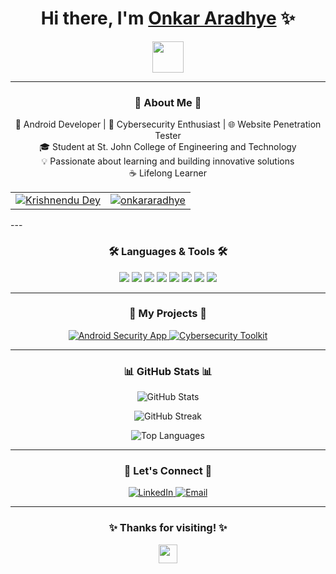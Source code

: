 <h1 align="center">Hi there, I'm <a href="https://github.com/onkararadhye" target="_blank">Onkar Aradhye</a> ✨</h1>

<p align="center">
  <img src="https://media.giphy.com/media/Q7LHmoFwVP6Yc1swZs/giphy.gif" width="50">
</p>

---

<h3 align="center">🌟 About Me 🌟</h3>
<p align="center">
  🚀 Android Developer | 🔐 Cybersecurity Enthusiast | 🌐 Website Penetration Tester <br>
  🎓 Student at St. John College of Engineering and Technology <br>
  💡 Passionate about learning and building innovative solutions <br>
  ☕ Lifelong Learner
</p>
<table>
  <tr>
      <td align="center">
      <a href="https://www.linkedin.com/in/krishnendu-dey-293470259/" target="_blank">
        <img src="https://bentos.jkominovic.dev/api/v1/bento-cards?url=https%3A%2F%2Fwww.linkedin.com%2Fin%2Fkrishnendu-dey-293470259%2F&subtitle=@Krishnendu+Dey&size=square" alt="Krishnendu Dey">
      </a>
    </td>
  <td align="center">
  <a href="https://github.com/onkararadhye" target="_blank">
    <img src="https://bentos.jkominovic.dev/api/v1/bento-cards?url=https%3A%2F%2Fgithub.com%2Fonkararadhye&subtitle=onkararadhye&size=square" alt="onkararadhye">
  </a>
</td>
  </tr>
</table>
---

<h3 align="center">🛠️ Languages & Tools 🛠️</h3>
<p align="center">
  <img src="https://img.shields.io/badge/Code-Kotlin-informational?style=for-the-badge&logo=kotlin&color=7F52FF" />
  <img src="https://img.shields.io/badge/Code-Java-informational?style=for-the-badge&logo=java&color=007396" />
  <img src="https://img.shields.io/badge/Code-C++-informational?style=for-the-badge&logo=cplusplus&color=00599C" />
  <img src="https://img.shields.io/badge/Code-Python-informational?style=for-the-badge&logo=python&color=3776AB" />
  <img src="https://img.shields.io/badge/Code-C-informational?style=for-the-badge&logo=c&color=A8B9CC" />
  <img src="https://img.shields.io/badge/Tools-Android_Studio-informational?style=for-the-badge&logo=android-studio&color=3DDC84" />
  <img src="https://img.shields.io/badge/Tools-Burp_Suite-informational?style=for-the-badge&logo=burp-suite&color=FF7139" />
  <img src="https://img.shields.io/badge/Tools-Penetration_Testing-informational?style=for-the-badge&logo=owasp&color=FF0000" />
</p>

---

<h3 align="center">🚀 My Projects 🚀</h3>
<p align="center">
  <a href="https://github.com/onkararadhye/loginappusingandroistudio_firebase">
    <img src="https://img.shields.io/badge/-Android_Security_App-blue?style=for-the-badge" alt="Android Security App">
  </a>
  <a href="https://github.com/yourusername/cybersecurity-toolkit">
    <img src="https://img.shields.io/badge/-Cybersecurity_Toolkit-green?style=for-the-badge" alt="Cybersecurity Toolkit">
  </a>
</p>

---

<h3 align="center">📊 GitHub Stats 📊</h3>
<p align="center">
  <img src="https://github-readme-stats.vercel.app/api?username=onkararadhye&show_icons=true&theme=radical" alt="GitHub Stats" />
</p>
<p align="center">
  <img src="https://github-readme-streak-stats.herokuapp.com/?user=onkararadhye&theme=radical" alt="GitHub Streak" />
</p>
<p align="center">
  <img src="https://github-readme-stats.vercel.app/api/top-langs/?username=onkararadhye&layout=compact&theme=radical" alt="Top Languages" />
</p>

---

<h3 align="center">🤝 Let's Connect 🤝</h3>
<p align="center">
  <a href="https://www.linkedin.com/in/onkararadhye">
    <img src="https://img.shields.io/badge/-LinkedIn-blue?style=for-the-badge&logo=linkedin" alt="LinkedIn">
  </a>
  <a href="mailto:onkararadhye.2004@gmail.com">
    <img src="https://img.shields.io/badge/-Email-c14438?style=for-the-badge&logo=gmail&logoColor=white" alt="Email">
  </a>
</p>

---

<h3 align="center">✨ Thanks for visiting! ✨</h3>
<p align="center">
  <img src="https://media.giphy.com/media/hvRJCLFzcasrR4ia7z/giphy.gif" width="30">
</p>
